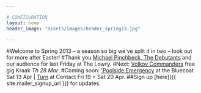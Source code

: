 ```yaml
---

# CONFIGURATION
layout: home
header_image: "assets/images/header_spring13.jpg"

---
```

#Welcome to Spring 2013 – a season so big we've split it in two – look out for more after Easter!
#Thank you [Michael Pinchbeck, The Debutants](/current/2013-springsummer/pinchbeck/index.html) and our audience for last Friday at The Lowry.
#Next: [Volkov Commanders](/current/2013-springsummer/kraak/index.html) free gig Kraak *Th 28 Mar*.
#Coming soon: ['Poolside Emergency](/current/2013-poolside/index.html) at the Bluecoat Sat 13 Apr | [Turn](/current/2013-turn/index.html) at Contact Fri 19 + Sat 20 Apr.
##Sign up [here]({{ site.mailer_signup_url }}) for updates.
